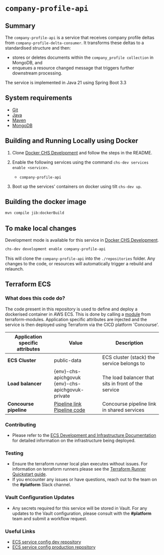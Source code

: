 # `company-profile-api`

## Summary

The `company-profile-api` is a service that receives company profile deltas from
`company-profile-delta-consumer`. It transforms these deltas to a standardised structure and then:

* stores or deletes documents within the `company_profile collection` in MongoDB, and
* enqueues a resource changed message that triggers further downstream processing.

The service is implemented in Java 21 using Spring Boot 3.3

## System requirements

* [Git](https://git-scm.com/downloads)
* [Java](http://www.oracle.com/technetwork/java/javase/downloads)
* [Maven](https://maven.apache.org/download.cgi)
* [MongoDB](https://www.mongodb.com/)

## Building and Running Locally using Docker

1. Clone [Docker CHS Development](https://github.com/companieshouse/docker-chs-development) and
   follow the steps in the
   README.
2. Enable the following services using the command `chs-dev services enable <service>`.
    * `company-profile-api`

3. Boot up the services' containers on docker using tilt `chs-dev up`.

## Building the docker image

```bash
mvn compile jib:dockerBuild
```

## To make local changes

Development mode is available for this service
in [Docker CHS Development](https://github.com/companieshouse/docker-chs-development).

```bash
chs-dev development enable company-profile-api
```

This will clone the `company-profile-api` into the `./repositories` folder. Any changes to the
code, or resources will automatically trigger a rebuild and relaunch.

## Terraform ECS

### What does this code do?

The code present in this repository is used to define and deploy a dockerised container in AWS ECS.
This is done by calling a [module](https://github.com/companieshouse/terraform-modules/tree/main/aws/ecs) from
terraform-modules. Application specific attributes are injected and the service is then deployed using Terraform via the
CICD platform 'Concourse'.

| Application specific attributes | Value                                                                                                                                                                                                                                                              | Description                                         |
|---------------------------------|--------------------------------------------------------------------------------------------------------------------------------------------------------------------------------------------------------------------------------------------------------------------|-----------------------------------------------------|
| **ECS Cluster**                 | public-data                                                                                                                                                                                                                                                        | ECS cluster (stack) the service belongs to          |
| **Load balancer**               | {env}-chs-apichgovuk <br> {env}-chs-apichgovuk-private                                                                                                                                                                                                             | The load balancer that sits in front of the service |
| **Concourse pipeline**          | [Pipeline link](https://ci-platform.companieshouse.gov.uk/teams/team-development/pipelines/filing-history-data-api) <br> [Pipeline code](https://github.com/companieshouse/ci-pipelines/blob/master/pipelines/ssplatform/team-development/filing-history-data-api) | Concourse pipeline link in shared services          |

### Contributing

- Please refer to
  the [ECS Development and Infrastructure Documentation](https://companieshouse.atlassian.net/wiki/spaces/DEVOPS/pages/4390649858/Copy+of+ECS+Development+and+Infrastructure+Documentation+Updated)
  for detailed information on the infrastructure being deployed.

### Testing

- Ensure the terraform runner local plan executes without issues. For information on terraform runners please see
  the [Terraform Runner Quickstart guide](https://companieshouse.atlassian.net/wiki/spaces/DEVOPS/pages/1694236886/Terraform+Runner+Quickstart).
- If you encounter any issues or have questions, reach out to the team on the **#platform** Slack channel.

### Vault Configuration Updates

- Any secrets required for this service will be stored in Vault. For any updates to the Vault configuration, please
  consult with the **#platform** team and submit a workflow request.

### Useful Links

- [ECS service config dev repository](https://github.com/companieshouse/ecs-service-configs-dev)
- [ECS service config production repository](https://github.com/companieshouse/ecs-service-configs-production)